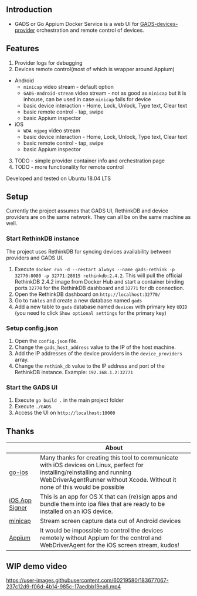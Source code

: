 ## Introduction

* GADS or Go Appium Docker Service is a web UI for [GADS-devices-provider](https://github.com/shamanec/GADS-devices-provider) orchestration and remote control of devices.  

## Features
1. Provider logs for debugging  
2. Devices remote control(most of which is wrapper around Appium)
  * Android
    - `minicap` video stream - default option
    - `GADS-Android-stream` video stream - not as good as `minicap` but it is inhouse, can be used in case `minicap` fails for device    
    - basic device interaction - Home, Lock, Unlock, Type text, Clear text  
    - basic remote control - tap, swipe  
    - basic Appium inspector
  * iOS
    - `WDA mjpeg` video stream  
    - basic device interaction - Home, Lock, Unlock, Type text, Clear text  
    - basic remote control - tap, swipe  
    - basic Appium inspector  

3. TODO - simple provider container info and orchestration page  
4. TODO - more functionality for remote control  

Developed and tested on Ubuntu 18.04 LTS  

## Setup
Currently the project assumes that GADS UI, RethinkDB and device providers are on the same network. They can all be on the same machine as well.  

### Start RethinkDB instance
The project uses RethinkDB for syncing devices availability between providers and GADS UI.  
1. Execute `docker run -d --restart always --name gads-rethink -p 32770:8080 -p 32771:28015 rethinkdb:2.4.2`. This will pull the official RethinkDB 2.4.2 image from Docker Hub and start a container binding ports `32770` for the RethinkDB dashboard and `32771` for db connection.  
2. Open the RethinkDB dashboard on `http://localhost:32770/`  
3. Go to `Tables` and create a new database named `gads`  
4. Add a new table to `gads` database named `devices` with primary key `UDID` (you need to click `Show optional settings` for the primary key)  

### Setup config.json
1. Open the `config.json` file.  
2. Change the `gads_host_address` value to the IP of the host machine.  
3. Add the IP addresses of the device providers in the `device_providers` array.  
4. Change the `rethink_db` value to the IP address and port of the RethinkDB instance. Example: `192.168.1.2:32771`  

### Start the GADS UI
1. Execute `go build .`  in the main project folder  
2. Execute `./GADS`  
3. Access the UI on `http://localhost:10000`  

## Thanks

| |About|
|---|---|
|[go-ios](https://github.com/danielpaulus/go-ios)|Many thanks for creating this tool to communicate with iOS devices on Linux, perfect for installing/reinstalling and running WebDriverAgentRunner without Xcode. Without it none of this would be possible|
|[iOS App Signer](https://github.com/DanTheMan827/ios-app-signer)|This is an app for OS X that can (re)sign apps and bundle them into ipa files that are ready to be installed on an iOS device.|
|[minicap](https://github.com/DeviceFarmer/minicap)|Stream screen capture data out of Android devices|  
|[Appium](https://github.com/appium)|It would be impossible to control the devices remotely without Appium for the control and WebDriverAgent for the iOS screen stream, kudos!|  

## WIP demo video  

https://user-images.githubusercontent.com/60219580/183677067-237c12d9-f06d-4b14-985c-17aedbb19ea6.mp4




